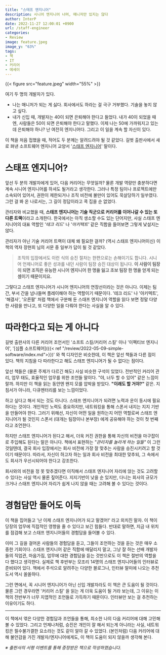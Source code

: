 ```yaml
---
title: "스태프 엔지니어"
description: 시니어 엔지니어 너머, 매니저만 있지는 않다
author: InterP
date: 2022-11-27 12:00:01 +0900
url: /staff-engineer
categories:
- Review
image: feature.jpeg
image_y: "63%"
tags: 
- 책
- IT
- 커리어
- 에세이
---
```


{{< figure src="feature.jpeg" width="55%" >}}

여기 두 명의 개발자가 있다.

* 나는 매니저가 되는 게 싫다. 회사에서도 하라는 걸 극구 거부했다. 기술을 놓지 않고 싶다.
* 내가 신입 때, 개발자는 40이 되면 은퇴해야 한다고 들었다. 내가 40이 되었을 때엔, 사람들은 50이 되면 은퇴해야 한다고 말했다. 이제 나는 50에 가까워지고 있는데 은퇴해야 하나? 난 여전히 엔지니어다. 그리고 이 일을 계속 할 자신이 있다.

이 책을 처음 접했을 때, 적어도 두 분께는 알려드려야 될 것 같았다. 길벗 출판사에서 새로 펴낸 소프트웨어 엔지니어 교양서 '[스태프 엔지니어](http://www.yes24.com/Product/Goods/112904809)' 말이다.


# 스태프 엔지니어?

앞선 두 분의 개발자에게 있어, 다음 커리어는 무엇일까? 물론 개발 역량만 충분하다면 계속 시니어 엔지니어를 하셔도 될거라고 생각한다. 그러나 특정 팀이나 프로젝트에만 소속되어 있어서, 권한이 제한되거나 조직 비전에 불만이 있어도 묵살당하기 일쑤였다. 그런 걸 봐 온 나로서는, 그 길이 정답이라고 콕 집을 순 없었다.

관리자와 비교했을 때, **스태프 엔지니어는 기술 직군으로 커리어를 이어나갈 수 있는 또 다른 트랙**이라고 소개한다. 한국에서는 아직 생소할 수도 있는 단어지만, 사실 스태프 엔지니어의 대표 역할인 *'테크 리드*' 나 *'아키텍트'* 같은 직함을 들어보면 그렇게 낯설지는 않다.

관리자가 아닌 기술 커리어 트랙이 대체 왜 필요한 걸까? (역시 스태프 엔지니어이신) 이 책의 역자 장현희 님의 서문 중 일부가 답이 될 것 같았다.

>  조직의 입장에서도 이런 식의 승진 절차는 한편으로는 손해이기도 합니다. 시니어 언제니어로 좋은 성과를 내던 사람이 팀장 승진 대상이 됩니다. **이 사람이 팀장이 되면 조직은 유능한 시니어 엔지니어 한 명을 잃고 초보 팀장 한 명을 얻게 되는 셈이기 때문이지요.**

그렇다고 스태프 엔지니어가 시니어 엔지니어의 연장선이라는 것은 아니다. 이제는 팀 간, 부서 간을 넘나들며 플레이해야 하는 역할이기 때문이다. '테크 리드' 나 '아키텍트', '해결사', '오른팔' 처럼 책에서 구분해 둔 스태프 엔지니어 역할을 읽다 보면 정말 다양한 사람을 만나고, 또 다양한 일을 다뤄야 한다는 사실을 알 수 있다.


# 따라한다고 되는 게 아니다

길벗 출판사의 다른 커리어 조언서인 '소프트 스킬/커리어 스킬' 이나 '이펙티브 엔지니어', '[심플 소프트웨어]({{< ref "/review/2022-05-09-simple-software/index.md">}})' 와 책 디자인은 비슷한데, 이 책은 앞선 책들과 다른 점이 있다. 책의 지침을 다 따라한다고 해도 스태프 엔지니어가 될 수 없다는 점이다.

앞선 책들은 (물론 주제가 다르긴 해도) 사실 비슷한 구석이 있었다. 전반적인 커리어 관리, 업무 태도, 효율적인 업무를 위한 조언들 말이다. "야, 너두 할 수 있어" 같은 느낌이랄까. 하지만 이 책을 읽는 동안엔 왠지 모를 압박을 받았다. **"이래도 할 거야?"** 같은. 지침서가 아니라, 다큐멘터리를 보는 느낌이었다.

하고 싶다고 해서 되는 것도 아니다. 스태프 엔지니어가 되려면 노력과 운이 동시에 필요하다는 것이다. 개인적인 노력도 중요하지만, 네트워킹을 통해 스폰서 내지는 지지 기반을 만들어야 한다. 그러기 위해선, 자신이 어떤 일을 원하는지 어떤 역할로써 스태프 엔지니어가 될 것인지 스폰서 (대개는 팀장이나 본부장) 에게 공유해야 하는 것이 첫 번째라고 조언한다.

하지만 스태프 엔지니어가 된다고 해서, 더욱 커진 권한을 통해 자신의 비전을 마구잡이로 주입해도 된다는 말은 아니다. 책에서 표현하는 _"관리자를 놀라게 하는 일들"_ 이  그런 것일텐데, 결국 회사 입장에서는 회사 비전에 가장 잘 맞추는 사람을 승진시키려고 할 것이기 때문이다. 따라서, 자신이 하고자 하는 일과 회사 비전을 최대한 맞추되, 그 속에서도 회사가 우선시되어야 한다고 강조한다. 

회사와의 비전을 정 못 맞추겠다면 이직해서 스태프 엔지니어 자리에 앉는 것도 고려할 수 있다는 사실 역시 물론 짚어준다. 지지기반이 낮을 순 있지만, 다니는 회사의 규모가 크거나 스태프 엔지니어 자리가 쉽게 나지 않을 때는 고려해 볼 수 있다는 것이다.

# 경험담만 들어도 이득
이 책을 집어들고 '난 이제 스태프 엔지니어가 되고 말겠어!' 라고 외치진 말자. 이 책이 당장의 업무에 직접적인 영향을 줄 수 있다고 보긴 힘들다. 반대로 말하면, 지금 내 위치를 점검해 보고 스태프 엔지니어들의 경험담을 들어볼 수 있다. 

이미 그 길을 걸어온 사람들의 경험담을 듣고, 그들이 조언하는 것을 듣는 것은 매우 소중한 기회이다. 스태프 엔지니어 같은 직함에 매달리지 말고, 그냥 잘 하는 선배 개발자들의 직업관, 마음가짐, 업무에 대한 경험담을 듣는 것만으로도 이 책은 절반의 역할을 다 했다고 생각한다. 실제로 책 후반부는 모조리 14명의 스태프 엔지니어들의 인터뷰로 준비되어 있다. 책에서 주석으로 알려주는 다양한 블로그나, 인터뷰 말미에 나오는 추천도서 역시 쏠쏠하다.

그런 면에서, 꼭 시니어 엔지니어가 아닌 신입 개발자라도 이 책은 큰 도움이 될 것이다. 물론 그런 경우라면 '커리어 스킬' 을 읽는 게 더욱 도움이 될 거라 보는데, 그 이유는 이 책의 전반부가 너무 지엽적인 조언들로 가득하기 때문이다. 인터뷰만 보는 걸 추천하는 이유이기도 하다.

---

이 책에서 엮은 다양한 경험담과 조언들을 통해, 최소한 나의 다음 커리어에 대해 고민해 볼 수 있었다. 그리고 언제나처럼, 승진은 개인이 잘 해서 되는게 아니라는 사실, 네트워킹은 필수불가결한 요소라는 것도 같이 알아 갈 수 있었다. (본인처럼) 다음 커리어에 대해 불안감을 가진 개발자/엔지니어에게도, 이 책이 도움이 되지 않을까 생각해 본다.


*※ 출판사의 서평 이벤트를 통해 증정받은 책으로 작성하였습니다.*

